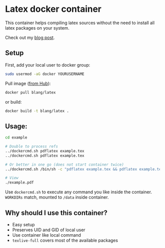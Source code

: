 Latex docker container
=====

This container helps compiling latex sources without the need to install all latex packages on your system.

Check out my [blog post](https://www.blang.io/posts/2015-04_docker-tooling-latex/).

Setup
-----
First, add your local user to docker group:
```bash
sudo usermod -aG docker YOURUSERNAME
```

Pull image ([from Hub](https://registry.hub.docker.com/u/blang/latex)):
```bash
docker pull blang/latex
```
or build:
```bash
docker build -t blang/latex .

```

Usage:
-----

```bash
cd example

# Double to process refs
../dockercmd.sh pdflatex example.tex
../dockercmd.sh pdflatex example.tex

# Or better in one go (does not start container twice)
../dockercmd.sh /bin/sh -c "pdflatex example.tex && pdflatex example.tex"

# View
./example.pdf
```
Use `dockercmd.sh` to execute any command you like inside the container. `WORKDIRs` match, mounted to `/data` inside container.

Why should I use this container?
-----

- Easy setup
- Preserves UID and GID of local user
- Use container like local command
- `texlive-full` covers most of the available packages
